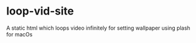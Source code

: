 # loop-vid-site
A static html which loops video infinitely for setting wallpaper using plash for macOs
